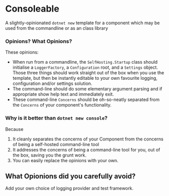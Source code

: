 # Consoleable 

A slightly-opinionated `dotnet new` template for a component which may be used from the commandline or as an class library

### Opinions? What Opinions?

These opinions:
- When run from a commandline, the `SelfHosting.Startup` class should initialise a `LoggerFactory`, a `Configuration` root, 
  and a `Settings` object. Those three things should work straight out of the box when you use the template, but then be 
  instantly editable to your own favourite logging, configuration and/or settings solution.
- The command-line should do some elementary argument parsing and if appropriate show help text and immediately exit.
- These command-line `Concerns` should be oh-so-neatly separated from the `Concerns` of your component's functionality. 

### Why is it better than `dotnet new console`?

Because
1. It cleanly separates the concerns of your Component from the concerns of being a self-hosted command-line tool
2. It addresses the concerns of being a command-line tool for you, out of the box, saving you the grunt work.
3. You can easily replace the opinions with your own.

## What Opionions did you carefully avoid?

Add your own choice of logging provider and test framework.
